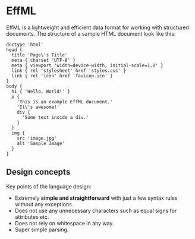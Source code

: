 # EffML

EffML is a lightweight and efficient data format for working with structured documents. The structure of a sample HTML document look like this:

```
doctype 'html'
head {
  title 'Page\'s Title'
  meta { charset 'UTF-8' }
  meta { viewport 'width=device-width, initial-scale=1.0' }
  link { rel 'stylesheet' href 'styles.css' }
  link { rel 'icon' href 'favicon.ico' }
}
body {
  h1 { 'Hello, World!' }
  p {
    'This is an example EffML document.'
    'It\'s awesome!'
    div {
      'Some text inside a div.'
    }
  }
  img {
    src 'image.jpg'
    alt 'Sample Image'
  }
}
```

## Design concepts

Key points of the language design:

* Extremely **simple and straightforward** with just a few syntax rules without any exceptions.
* Does not use any unnecessary characters such as equal signs for attributes etc.
* Does not rely on whitespace in any way. 
* Super simple parsing.
